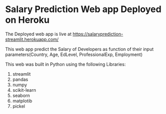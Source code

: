 # Salary Prediction Web app Deployed on Heroku
The Deployed web app is live at https://salaryprediction-streamlit.herokuapp.com/

This web app predict the Salary of Developers as function of their input parameters(Country, Age, EdLevel, ProfessionalExp, Employment)

This web was built in Python using the following Libraries:
1. streamlit
2. pandas
3. numpy
4. scikit-learn
5. seaborn
6. matplotib
7. pickel
